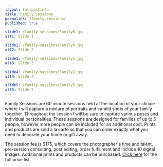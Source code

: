 ```yaml
---
layout: fullpostinfo
title: Family Sessions
permalink: /family-sessions/
published: true

slide1: /family-sessions/Family6.jpg
alt1: Slide 1

slide2: /family-sessions/Family4.jpg
alt2: Slide 2

slide3: /family-sessions/Family3.jpg
alt3: Slide 3

slide4: /family-sessions/Family2.jpg
alt4: Slide 4

slide5: /family-sessions/Family5.jpg
alt5: Slide 5
---
```

Family Sessions are 60 minute sessions held at the location of your choice where I will capture a mixture of portraits and candid shots of your family together. Throughout the session I will be sure to capture various poses and individual personalities. These sessions are designed for families of up to 6 people, however more people can be included for an additional cost. Prints and products are sold a la carte so that you can order exactly what you need to decorate your home or gift away.

The session fee is $175, which covers the photographer's time and talent, pre-session consulting, post editing, order fulfillment and include 10 digital images. Additional prints and products can be purchased. <a href="http://candidgiggles.com/pricing-information/">Click here</a> for the full price list. 
